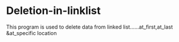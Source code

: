 # Deletion-in-linklist
This program is used to delete data from linked list......at_first,at_last &amp;at_specific location
